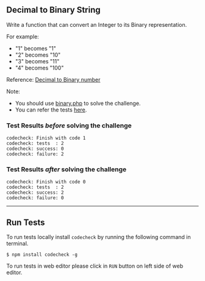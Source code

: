 ## Decimal to Binary String
Write a function that can convert an Integer to its Binary representation.

For example:
- "1" becomes "1"
- "2" becomes "10"
- "3" becomes "11"
- "4" becomes "100"

Reference: [Decimal to Binary number](https://en.wikipedia.org/wiki/Binary_number)

Note:
- You should use [binary.php](app/binary.php) to solve the challenge.
- You can refer the tests [here](test/binaryTest.php).

### Test Results *before* solving the challenge  
```
codecheck: Finish with code 1
codecheck: tests  : 2
codecheck: success: 0
codecheck: failure: 2
```

### Test Results *after* solving the challenge
```
codecheck: Finish with code 0
codecheck: tests  : 2
codecheck: success: 2
codecheck: failure: 0
```
--- --- ---
## Run Tests
To run tests locally install `codecheck` by running the following command in terminal.
```
$ npm install codecheck -g
```
To run tests in web editor please click in `RUN` button on left side of web editor.

